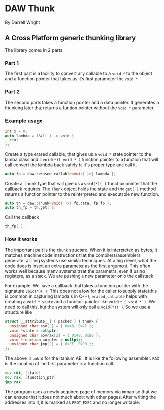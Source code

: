 # DAW Thunk

By Darrell Wright

## A Cross Platform generic thunking library

The library comes in 2 parts.

### Part 1

The first part is a facility to convert any callable to a `void *` to the object and a function pointer that takes as it's first parameter the `void *`

### Part 2

The second parts takes a function pointer and a data pointer. It generates a thunking later that returns a funtion pointer without the `void *` parameter.

### Example usage

```cpp
int x = 0;
auto lambda = [&x]( ) -> void {
  ++x;
};
```

Create a type erased callable, that gives us a `void *` state pointer to the lamba class and a `void(*)( void * )` function pointer to a function that will call convert the lambda back safely to it's proper type and call it.

```c++
auto fp = daw::erased_callable<void( )>{ lambda };
```

Create a Thunk type that will give us a `void(*)( )` function pointer that the callback requires. The `Thunk` object holds the state and the `get( )` method returns a function pointer to the reinterpreted and executable new function.

```c++
auto th = daw::Thunk<void( )>( fp.data, fp.fp );
auto th_fp = th.get( );
```

Call the callback

```c++
th_fp( );
```

### How it works

The important part is the `thunk` structure. When it is interpreted as bytes, it matches machine code instructions that the compilers/assemblers generate. JIT'ing systems use similar techniques. At a high level, what the code does is insert an extra parameter as the first argument. This often works well because many systems treat the parametrs, even if using registers, as a stack. We are pushing a new parameter onto the callstack.

For example. We have a callback that takes a function pointer with the signature `void(*)( )`. This does not allow for the caller to supply state(this is common in capturing lambda's in C++), `erased_callable` helps with creating a `void * state` and a function pointer like `void(*)( void * )`. We need to call this, but the system will only call a `void(*)( )`. So we use a structure like

```c++
struct __attribute__( ( packed ) ) thunk {
  unsigned char mov[2] = { 0x48, 0xBF };
  void *state = nullptr;
  unsigned char movrax[2] = { 0x48, 0xB8 };
  void *function_pointer = nullptr;
  unsigned char jmp[2] = { 0xFF, 0xE0 };
};
```

The above `thunk` is for the Itanium ABI. It is like the following assembler. `RAX` is the location of the first parameter in a function call.

```asm
mov rdi, [state]
mov rax, [function_ptr]
jmp rax
```

The program uses a newly acquired page of memory via mmap so that we can ensure that it does not much about with other pages. After writing the addresses into it, it is marked as `PROT_EXEC` and no longer writable.

